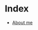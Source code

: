 <!---# Ángel Rodés

[Home](https://angelrodes.github.io/)

---
-->
# Index

* [About me](https://angelrodes.github.io/aboutme)
